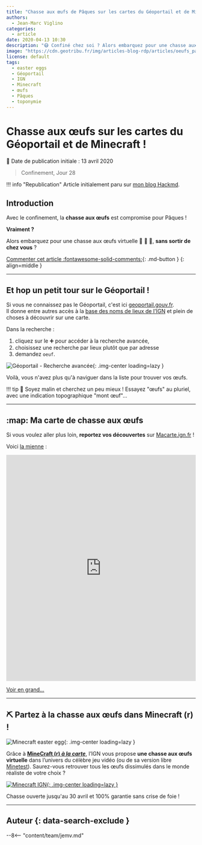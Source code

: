 ```yaml
---
title: "Chasse aux œufs de Pâques sur les cartes du Géoportail et de Minecraft"
authors:
  - Jean-Marc Viglino
categories:
  - article
date: 2020-04-13 10:30
description: "😷 Confiné chez soi ? Alors embarquez pour une chasse aux œufs de Pâques virtuels sur le Géoportail de l'IGN et Minecraft 🥚🎀🐓."
image: "https://cdn.geotribu.fr/img/articles-blog-rdp/articles/oeufs_paques_cartes/easter_egg_geoportail_search_oeuf.png"
license: default
tags:
  - easter eggs
  - Géoportail
  - IGN
  - Minecraft
  - œufs
  - Pâques
  - toponymie
---
```


# Chasse aux œufs sur les cartes du Géoportail et de Minecraft !

:calendar: Date de publication initiale : 13 avril 2020

> Confinement, Jour 28

!!! info "Republication"
    Article initialement paru sur [mon blog Hackmd](https://hackmd.io/@viglino/Chasse-aux-Oeufs).

## Introduction

Avec le confinement, la **chasse aux œufs** est compromise pour Pâques !

**Vraiment ?**

Alors embarquez pour une chasse aux œufs virtuelle :rabbit: :egg: :bell:, **sans sortir de chez vous** ?

[Commenter cet article :fontawesome-solid-comments:](#__comments){: .md-button }
{: align=middle }

----

## Et hop un petit tour sur le Géoportail !

Si vous ne connaissez pas le Géoportail, c'est ici [geoportail.gouv.fr](https://www.geoportail.gouv.fr/carte?c=2.223044690499478,50.35838180391153&z=15&l0=GEOGRAPHICALGRIDSYSTEMS.PLANIGN::GEOPORTAIL:OGC:WMTS(1;h)&l1=ORTHOIMAGERY.ORTHOPHOTOS::GEOPORTAIL:OGC:WMTS(0.41;h)&l2=GEOGRAPHICALGRIDSYSTEMS.MAPS.SCAN-EXPRESS.STANDARD::GEOPORTAIL:OGC:WMTS(1)&permalink=yes).  
Il donne entre autres accès à la [base des noms de lieux de l'IGN](http://www.ign.fr/institut/comprendre-toponymie) et plein de choses à découvrir sur une carte.

Dans la recherche :

1. cliquez sur le :heavy_plus_sign: pour accéder à la recherche avancée,
2. choisissez une recherche par lieux plutôt que par adresse
3. demandez `oeuf`.

![Géoportail - Recherche avancée](https://cdn.geotribu.fr/img/articles-blog-rdp/articles/oeufs_paques_cartes/easter_egg_geoportail_search_oeuf.png "Géoportail - Recherche avancée : œuf"){: .img-center loading=lazy }

Voilà, vous n'avez plus qu'à naviguer dans la liste pour trouver vos œufs.

!!! tip
    :monkey: Soyez malin et cherchez un peu mieux ! Essayez "œufs" au pluriel, avec une indication topographique "mont œuf"...

----

## :map: Ma carte de chasse aux œufs

Si vous voulez aller plus loin, **reportez vos découvertes** sur [Macarte.ign.fr](https://macarte.ign.fr/edition) !

Voici [la mienne](https://macarte.ign.fr/carte-narrative/voir/5ebecaa5776873d82201e02c9a14db95/Chasse-aux-œufs) :

<iframe width="100%" height="600" style="border:none" src="https://macarte.ign.fr/carte-narrative/voir/5ebecaa5776873d82201e02c9a14db95/Chasse_aux_œufs" frameborder="0" marginheight="0" marginwidth="0"></iframe>

[Voir en grand...](https://macarte.ign.fr/carte-narrative/voir/5ebecaa5776873d82201e02c9a14db95/Chasse-aux-œufs)

----

## :pick: Partez à la chasse aux œufs dans Minecraft (r) !

![Minecraft easter egg](https://cdn.geotribu.fr/img/articles-blog-rdp/articles/oeufs_paques_cartes/easter_egg_minecraft.jpg "Minecraft easter egg"){: .img-center loading=lazy }

Grâce à [**MineCraft (r) *à la carte***](https://minecraft.ign.fr/), l’IGN vous propose **une chasse aux œufs virtuelle** dans l’univers du célèbre jeu vidéo (ou de sa version libre [Minetest](https://www.minetest.net/)). Saurez-vous retrouver tous les œufs dissimulés dans le monde réaliste de votre choix ?

[![Minecraft IGN](https://cdn.geotribu.fr/img/articles-blog-rdp/articles/oeufs_paques_cartes/easter_egg_ign_minecraft.png "Minecraft IGN"){: .img-center loading=lazy }](https://minecraft.ign.fr/)

Chasse ouverte jusqu'au 30 avril et 100% garantie sans crise de foie !

----

## Auteur {: data-search-exclude }

--8<-- "content/team/jemv.md"
